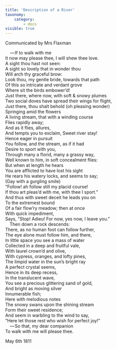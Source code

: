 ```yaml
---
title: 'Description of a River'
taxonomy:
    category:
        - docs
visible: true
---
```


<div class="author">Communicated by Mrs Flaxman</div>

&emsp; — If to walk with me  
It now may please thee, I will shew thee love.  
A sight thou hast not seen:  
A sight so lovely that in wonder thou  
Will arch thy graceful brow:  
Look thou, my gentle bride, towards that path  
Of this so intricate and verdant grove  
Where sit the birds embower’d!  
Just there, where now, with soft & snowy plumes  
Two social doves have spread their wings for flight,  
Just there, thou shalt behold (oh pleasing wonder)  
Springing amid the flowers  
A living stream, that with a winding course  
Flies rapidly away;  
And as it flies, allures,  
And tempts you to exclaim, Sweet river stay!  
Hence eager in pursuit  
You follow, and the stream, as if it had  
Desire to sport with you,  
Through many a florid, many a grassy way,  
Well known to him, in soft concealment flies:  
But when at length he hears  
You are afflicted to have lost his sight  
He rears his watery locks, and seems to say;  
(Gay with a gurgling smile)  
“Follow! ah follow still my placid course!  
If thou art pleas’d with me, with thee I sport.”  
And thus with sweet deceit he leads you on  
To the extremest bound  
Of a fair flow’ry meadow; then at once  
With quick impediment,  
Says, “Stop! Adieu! For now, yes now, I leave you.”  
&emsp;Then down a rock descends:  
There, as no human foot can follow further,  
The eye alone must follow him, and there,  
In little space you see a mass of water  
Collected in a deep and fruitful vale,  
With laurel crown’d and olive,  
With cypress, oranges, and lofty pines,  
The limpid water in the sun’s bright ray  
A perfect crystal seems,  
Hence in its deep recess,  
In the translucent wave,  
You see a precious glittering sand of gold,  
And bright as moving silver  
Innumerable fish;  
Here with melodious notes  
The snowy swans upon the shining stream  
Form their sweet residence;  
And seem in warbling to the wind to say,  
“Here let those rest who wish for perfect joy!”  
&emsp; — So that, my dear companion  
To walk with me will please thee.

May 6th 1811